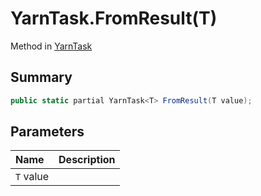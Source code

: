# YarnTask.FromResult(T)

Method in [YarnTask](/docs/api/csharp/yarn.unity.yarntask-2.md)

## Summary



```csharp
public static partial YarnTask<T> FromResult(T value);
```

## Parameters

|Name|Description|
|:---|:---|
|`T` value||

